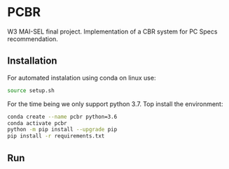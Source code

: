 # PCBR

W3 MAI-SEL final project. Implementation of a CBR system for PC Specs recommendation.

## Installation

For automated instalation using conda on linux use:

```bash
source setup.sh
```

For the time being we only support python 3.7. Top install the environment:

```bash
conda create --name pcbr python=3.6
conda activate pcbr
python -m pip install --upgrade pip
pip install -r requirements.txt
```

## Run
